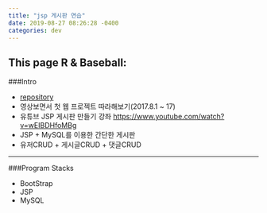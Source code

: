 ```yaml
---
title: "jsp 게시판 연습"
date: 2019-08-27 08:26:28 -0400
categories: dev
---
```


This page R & Baseball:
---

###Intro
- [repository]
- 영상보면서 첫 웹 프로젝트 따라해보기(2017.8.1 ~ 17)
- 유튜브 JSP 게시판 만들기 강좌 https://www.youtube.com/watch?v=wEIBDHfoMBg
- JSP + MySQL를 이용한 간단한 게시판
- 유저CRUD + 게시글CRUD + 댓글CRUD

---

###Program Stacks
- BootStrap
- JSP
- MySQL

[repository]: https://github.com/blackjayH/board-jsp-
